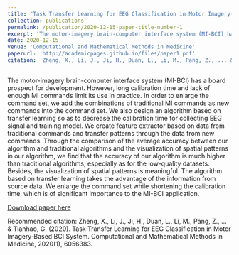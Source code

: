 ```yaml
---
title: "Task Transfer Learning for EEG Classification in Motor Imagery‐Based BCI System"
collection: publications
permalink: /publication/2020-12-15-paper-title-number-1
excerpt: 'The motor-imagery brain-computer interface system (MI-BCI) has a board prospect for development.'
date: 2020-12-15
venue: 'Computational and Mathematical Methods in Medicine'
paperurl: 'http://academicpages.github.io/files/paper1.pdf'
citation: 'Zheng, X., Li, J., Ji, H., Duan, L., Li, M., Pang, Z., ... & Tianhao, G. (2020). Task Transfer Learning for EEG Classification in Motor Imagery‐Based BCI System. Computational and Mathematical Methods in Medicine, 2020(1), 6056383.'
---
```

The motor-imagery brain-computer interface system (MI-BCI) has a board prospect for development. However, long calibration time and lack of enough MI commands limit its use in practice. In order to enlarge the command set, we add the combinations of traditional MI commands as new commands into the command set. We also design an algorithm based on transfer learning so as to decrease the calibration time for collecting EEG signal and training model. We create feature extractor based on data from traditional commands and transfer patterns through the data from new commands. Through the comparison of the average accuracy between our algorithm and traditional algorithms and the visualization of spatial patterns in our algorithm, we find that the accuracy of our algorithm is much higher than traditional algorithms, especially as for the low-quality datasets. Besides, the visualization of spatial patterns is meaningful. The algorithm based on transfer learning takes the advantage of the information from source data. We enlarge the command set while shortening the calibration time, which is of significant importance to the MI-BCI application.

[Download paper here](https://doi.org/10.1155/2020/6056383)

Recommended citation: Zheng, X., Li, J., Ji, H., Duan, L., Li, M., Pang, Z., ... & Tianhao, G. (2020). Task Transfer Learning for EEG Classification in Motor Imagery‐Based BCI System. Computational and Mathematical Methods in Medicine, 2020(1), 6056383.